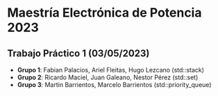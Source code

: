 # Maestría Electrónica de Potencia 2023

## Trabajo Práctico 1 (03/05/2023)
- **Grupo 1**: Fabian Palacios, Ariel Fleitas, Hugo Lezcano (std::stack)
- **Grupo 2**: Ricardo Maciel, Juan Galeano, Nestor Pérez (std::set)
- **Grupo 3**: Martin Barrientos, Marcelo Barrientos (std::priority_queue)
